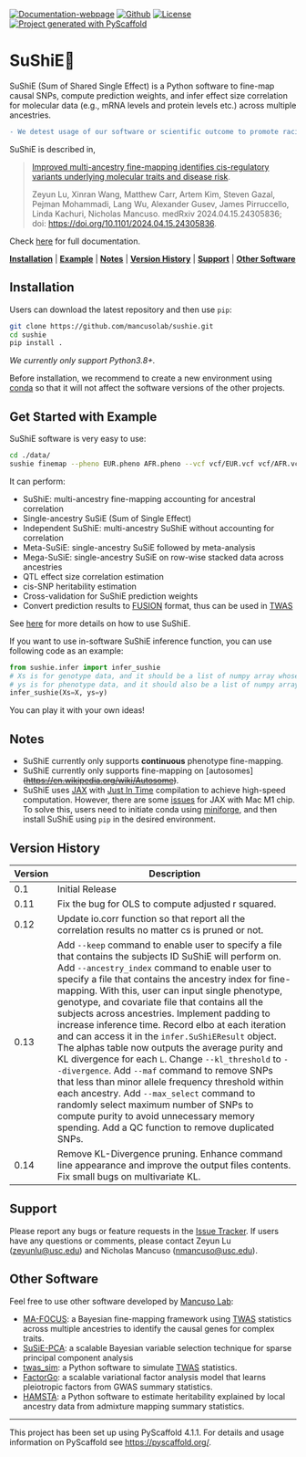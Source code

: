[![Documentation-webpage](https://img.shields.io/badge/Docs-Available-brightgreen)](https://mancusolab.github.io/sushie/)
[![Github](https://img.shields.io/github/stars/mancusolab/sushie?style=social)](https://github.com/mancusolab/sushie)
[![License](https://img.shields.io/badge/License-MIT-yellow.svg)](https://opensource.org/licenses/MIT)
[![Project generated with PyScaffold](https://img.shields.io/badge/-PyScaffold-005CA0?logo=pyscaffold)](https://pyscaffold.org/)

# SuShiE🍣

SuShiE (Sum of Shared Single Effect) is a Python software to fine-map
causal SNPs, compute prediction weights, and infer effect size
correlation for molecular data (e.g., mRNA levels and protein levels
etc.) across multiple ancestries.

``` diff
- We detest usage of our software or scientific outcome to promote racial discrimination.
```
SuShiE is described in,
>  [Improved multi-ancestry fine-mapping identifies cis-regulatory variants underlying molecular traits and disease risk](https://www.medrxiv.org/content/10.1101/2024.04.15.24305836v1).
>
> Zeyun Lu,  Xinran Wang,  Matthew Carr,  Artem Kim,  Steven Gazal,  Pejman Mohammadi,  Lang Wu,  Alexander Gusev,  James Pirruccello,  Linda Kachuri,  Nicholas Mancuso.
> medRxiv 2024.04.15.24305836; doi: https://doi.org/10.1101/2024.04.15.24305836.


Check [here](https://mancusolab.github.io/sushie/) for full
documentation.

  [**Installation**](#installation)
  | [**Example**](#get-started-with-example)
  | [**Notes**](#notes)
  | [**Version History**](#version-history)
  | [**Support**](#support)
  | [**Other Software**](#other-software)

## Installation

Users can download the latest repository and then use `pip`:

``` bash
git clone https://github.com/mancusolab/sushie.git
cd sushie
pip install .
```

*We currently only support Python3.8+.*

Before installation, we recommend to create a new environment using
[conda](https://docs.conda.io/en/latest/) so that it will not affect the
software versions of the other projects.

## Get Started with Example

SuShiE software is very easy to use:

``` bash
cd ./data/
sushie finemap --pheno EUR.pheno AFR.pheno --vcf vcf/EUR.vcf vcf/AFR.vcf --covar EUR.covar AFR.covar --output ./test_result
```

It can perform:

-   SuShiE: multi-ancestry fine-mapping accounting for ancestral
    correlation
-   Single-ancestry SuSiE (Sum of Single Effect)
-   Independent SuShiE: multi-ancestry SuShiE without accounting for
    correlation
-   Meta-SuSiE: single-ancestry SuSiE followed by meta-analysis
-   Mega-SuSiE: single-ancestry SuSiE on row-wise stacked data across
    ancestries
-   QTL effect size correlation estimation
-   cis-SNP heritability estimation
-   Cross-validation for SuShiE prediction weights
-   Convert prediction results to
    [FUSION](http://gusevlab.org/projects/fusion/) format, thus can be
    used in [TWAS](https://www.nature.com/articles/ng.3506)

See [here](https://mancusolab.github.io/sushie/) for more details on how
to use SuShiE.

If you want to use in-software SuShiE inference function, you can use
following code as an example:

``` python
from sushie.infer import infer_sushie
# Xs is for genotype data, and it should be a list of numpy array whose length is the number of ancestry.
# ys is for phenotype data, and it should also be a list of numpy array whose length is the number of ancestry.
infer_sushie(Xs=X, ys=y)
```

You can play it with your own ideas!

## Notes

-   SuShiE currently only supports **continuous** phenotype
    fine-mapping.
-   SuShiE currently only supports fine-mapping on
    [autosomes]~~(https://en.wikipedia.org/wiki/Autosome)~~.
-   SuShiE uses [JAX](https://github.com/google/jax) with [Just In
    Time](https://jax.readthedocs.io/en/latest/jax-101/02-jitting.html)
    compilation to achieve high-speed computation. However, there are
    some [issues](https://github.com/google/jax/issues/5501) for JAX
    with Mac M1 chip. To solve this, users need to initiate conda using
    [miniforge](https://github.com/conda-forge/miniforge), and then
    install SuShiE using `pip` in the desired environment.

## Version History

| Version | Description |
| --------- | --------- |
| 0.1  |     Initial Release |
| 0.11 |     Fix the bug for OLS to compute adjusted r squared. |
| 0.12 |    Update io.corr function so that report all the correlation results no matter cs is pruned or not. |
| 0.13  |   Add `--keep` command to enable user to specify a file that contains the subjects ID SuShiE will perform on. Add `--ancestry_index` command to enable user to specify a file that contains the ancestry index for fine-mapping. With this, user can input single phenotype, genotype, and covariate file that contains all the subjects across ancestries. Implement padding to increase inference time. Record elbo at each iteration and can access it in the `infer.SuShiEResult` object. The alphas table now outputs the average purity and KL divergence for each `L`. Change `--kl_threshold` to `--divergence`. Add `--maf` command to remove SNPs that less than minor allele frequency threshold within each ancestry. Add `--max_select` command to randomly select maximum number of SNPs to compute purity to avoid unnecessary memory spending. Add a QC function to remove duplicated SNPs. |
| 0.14  | Remove KL-Divergence pruning. Enhance command line appearance and improve the output files contents. Fix small bugs on multivariate KL. |

## Support

Please report any bugs or feature requests in the [Issue
Tracker](https://github.com/mancusolab/sushie/issues). If users have any
questions or comments, please contact Zeyun Lu (<zeyunlu@usc.edu>) and
Nicholas Mancuso (<nmancuso@usc.edu>).

## Other Software

Feel free to use other software developed by [Mancuso
Lab](https://www.mancusolab.com/):

-   [MA-FOCUS](https://github.com/mancusolab/ma-focus): a Bayesian
    fine-mapping framework using
    [TWAS](https://www.nature.com/articles/ng.3506) statistics across
    multiple ancestries to identify the causal genes for complex traits.
-   [SuSiE-PCA](https://github.com/mancusolab/susiepca): a scalable
    Bayesian variable selection technique for sparse principal component
    analysis
-   [twas_sim](https://github.com/mancusolab/twas_sim): a Python
    software to simulate [TWAS](https://www.nature.com/articles/ng.3506)
    statistics.
-   [FactorGo](https://github.com/mancusolab/factorgo): a scalable
    variational factor analysis model that learns pleiotropic factors
    from GWAS summary statistics.
-   [HAMSTA](https://github.com/tszfungc/hamsta): a Python software to
    estimate heritability explained by local ancestry data from
    admixture mapping summary statistics.

------------------------------------------------------------------------

This project has been set up using PyScaffold 4.1.1. For details and
usage information on PyScaffold see <https://pyscaffold.org/>.
